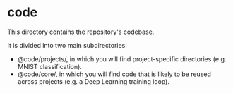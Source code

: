 # code

This directory contains the repository's codebase.

It is divided into two main subdirectories:
- @code/projects/, in which you will find project-specific directories (e.g. MNIST classification).
- @code/core/, in which you will find code that is likely to be reused across projects (e.g. a Deep Learning training loop).